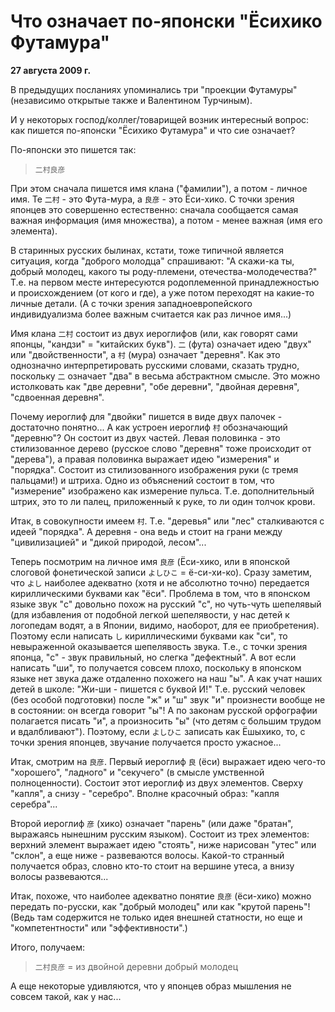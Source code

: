 # Что означает по-японски "Ёсихико Футамура"

**27 августа 2009 г.**

В предыдущих посланиях упоминались три "проекции Футамуры" (независимо
открытые также и Валентином Турчиным).

И у некоторых господ/коллег/товарищей возник интересный вопрос: как
пишется по-японски "Ёсихико Футамура" и что сие означает?

По-японски это пишется так:

> `二村良彦`

При этом сначала пишется имя клана ("фамилии"), а потом - личное имя. Те
`二村` - это Фута-мура, а `良彦` - это Ёси-хико. С точки зрения японцев это
совершенно естественно: сначала сообщается самая важная информация (имя
множества), а потом - менее важная (имя его элемента).

В старинных русских былинах, кстати, тоже типичной является ситуация,
когда "доброго молодца" спрашивают: "А скажи-ка ты, добрый молодец,
какого ты роду-племени, отечества-молодечества?" Т.е. на первом месте
интересуются родоплеменной принадлежностью и происхождением (от кого и
где), а уже потом переходят на какие-то личные детали. (А с точки зрения
западноевропейского индивидуализма более важным считается как раз личное
имя...)

Имя клана `二村` состоит из двух иероглифов (или, как говорят сами японцы,
"кандзи" = "китайских букв"). `二` (фута) означает идею "двух" или
"двойственности", а `村` (мура) означает "деревня". Как это однозначно
интерпретировать русскими словами, сказать трудно, поскольку `二` означает
"два" в весьма абстрактном смысле. Это можно истолковать как "две
деревни", "обе деревни", "двойная деревня", "сдвоенная деревня".

Почему иероглиф для "двойки" пишется в виде двух палочек - достаточно
понятно... А как устроен иероглиф `村` обозначающий "деревню"? Он состоит
из двух частей. Левая половинка - это стилизованное дерево (русское
слово "деревня" тоже происходит от "дерева"), а правая половинка
выражает идею "измерения" и "порядка". Состоит из стилизованного
изображения руки (с тремя пальцами!) и штриха. Одно из объяснений
состоит в том, что "измерение" изображено как измерение пульса. Т.е.
дополнительный штрих, это то ли палец, приложенный к руке, то ли один
толчок крови.

Итак, в совокупности имеем `村`. Т.е. "деревья" или "лес" сталкиваются с
идеей "порядка". А деревня - она ведь и стоит на грани между
"цивилизацией" и "дикой природой, лесом"...

Теперь посмотрим на личное имя `良彦` (Ёси-хико, или в японской слоговой
фонетической записи `よしひこ` = ё-си-хи-ко). Сразу заметим, что `よし`
наиболее адекватно (хотя и не абсолютно точно) передается кириллическими
буквами как "ёси". Проблема в том, что в японском языке звук "с"
довольно похож на русский "с", но чуть-чуть шепелявый (для избавления от
подобной легкой шепелявости, у нас детей к логопедам водят, а в Японии,
видимо, наоборот, для ее приобретения). Поэтому если написать `し`
кириллическими буквами как "си", то невыраженной оказывается шепелявость
звука. Т.е., с точки зрения японца, "с" - звук правильный, но слегка
"дефектный". А вот если написать "ши", то получается совсем плохо,
поскольку в японском языке нет звука даже отдаленно похожего на наш "ы".
А как учат наших детей в школе: "Жи-ши - пишется с буквой И!" Т.е.
русский человек (без особой подготовки) после "ж" и "ш" звук "и"
произнести вообще не в состоянии: он всегда говорит "ы"! А по законам
русской орфографии полагается писать "и", а произносить "ы" (что детям с
большим трудом и вдалбливают"). Поэтому, если `よしひこ` записать как
Ёшыхико, то, с точки зрения японцев, звучание получается просто ужасное...

Итак, смотрим на `良彦`. Первый иероглиф `良` (ёси) выражает идею чего-то
"хорошего", "ладного" и "секучего" (в смысле умственной полноценности).
Состоит этот иероглиф из двух элементов. Сверху "капля", а снизу -
"серебро". Вполне красочный образ: "капля серебра"...

Второй иероглиф `彦` (хико) означает "парень" (или даже "братан",
выражаясь нынешним русским языком). Состоит из трех элементов: верхний
элемент выражает идею "стоять", ниже нарисован "утес" или "склон", а еще
ниже - развеваются волосы. Какой-то странный получается образ, словно
кто-то стоит на вершине утеса, а внизу волосы развеваются...

Итак, похоже, что наиболее адекватно понятие `良彦` (ёси-хико) можно
передать по-русски, как "добрый молодец" или как "крутой парень"! (Ведь
там содержится не только идея внешней статности, но еще и
"компетентности" или "эффективности".)

Итого, получаем:

> `二村良彦` = из двойной деревни добрый молодец

А еще некоторые удивляются, что у японцев образ мышления не совсем
такой, как у нас...
